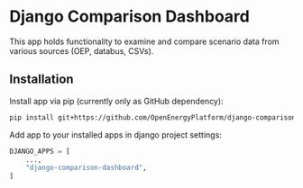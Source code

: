 # Django Comparison Dashboard

This app holds functionality to examine and compare scenario data from various sources (OEP, databus, CSVs).  

## Installation

Install app via pip (currently only as GitHub dependency):

```bash
pip install git+https://github.com/OpenEnergyPlatform/django-comparison-dashboard
```

Add app to your installed apps in django project settings:
```python
DJANGO_APPS = [
    ...,
    "django-comparison-dashboard",
]
```


